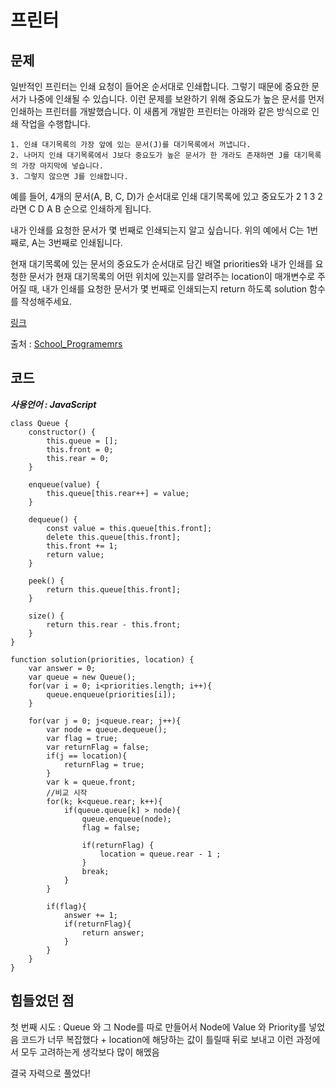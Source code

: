 # 프린터

## 문제

일반적인 프린터는 인쇄 요청이 들어온 순서대로 인쇄합니다. 그렇기 때문에 중요한 문서가 나중에 인쇄될 수 있습니다. 이런 문제를 보완하기 위해 중요도가 높은 문서를 먼저 인쇄하는 프린터를 개발했습니다. 이 새롭게 개발한 프린터는 아래와 같은 방식으로 인쇄 작업을 수행합니다.

```
1. 인쇄 대기목록의 가장 앞에 있는 문서(J)를 대기목록에서 꺼냅니다.
2. 나머지 인쇄 대기목록에서 J보다 중요도가 높은 문서가 한 개라도 존재하면 J를 대기목록의 가장 마지막에 넣습니다.
3. 그렇지 않으면 J를 인쇄합니다.
```

예를 들어, 4개의 문서(A, B, C, D)가 순서대로 인쇄 대기목록에 있고 중요도가 2 1 3 2 라면 C D A B 순으로 인쇄하게 됩니다.

내가 인쇄를 요청한 문서가 몇 번째로 인쇄되는지 알고 싶습니다. 위의 예에서 C는 1번째로, A는 3번째로 인쇄됩니다.

현재 대기목록에 있는 문서의 중요도가 순서대로 담긴 배열 priorities와 내가 인쇄를 요청한 문서가 현재 대기목록의 어떤 위치에 있는지를 알려주는 location이 매개변수로 주어질 때, 내가 인쇄를 요청한 문서가 몇 번째로 인쇄되는지 return 하도록 solution 함수를 작성해주세요.

[링크](https://school.programmers.co.kr/learn/courses/30/lessons/42587)

출처 : [School_Programemrs](https://school.programmers.co.kr/)

## 코드

**_사용언어 : JavaScript_**

```
class Queue {
    constructor() {
        this.queue = [];
        this.front = 0;
        this.rear = 0;
    }

    enqueue(value) {
        this.queue[this.rear++] = value;
    }

    dequeue() {
        const value = this.queue[this.front];
        delete this.queue[this.front];
        this.front += 1;
        return value;
    }

    peek() {
        return this.queue[this.front];
    }

    size() {
        return this.rear - this.front;
    }
}

function solution(priorities, location) {
    var answer = 0;
    var queue = new Queue();
    for(var i = 0; i<priorities.length; i++){
        queue.enqueue(priorities[i]);
    }

    for(var j = 0; j<queue.rear; j++){
        var node = queue.dequeue();
        var flag = true;
        var returnFlag = false;
        if(j == location){
            returnFlag = true;
        }
        var k = queue.front;
        //비교 시작
        for(k; k<queue.rear; k++){
            if(queue.queue[k] > node){
                queue.enqueue(node);
                flag = false;

                if(returnFlag) {
                    location = queue.rear - 1 ;
                }
                break;
            }
        }

        if(flag){
            answer += 1;
            if(returnFlag){
                return answer;
            }
        }
    }
}
```

## 힘들었던 점

첫 번째 시도 : Queue 와 그 Node를 따로 만들어서 Node에 Value 와 Priority를 넣었음
코드가 너무 복잡했다 + location에 해당하는 값이 틀릴때 뒤로 보내고 이런 과정에서 모두 고려하는게 생각보다 많이 해멨음

결국 자력으로 풀었다!
